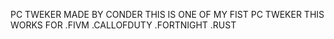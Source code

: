 PC TWEKER
MADE BY CONDER
THIS IS ONE OF MY FIST PC TWEKER
THIS WORKS FOR 
.FIVM
.CALLOFDUTY
.FORTNIGHT
.RUST
